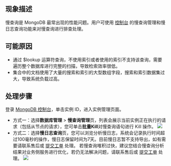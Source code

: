 
## 现象描述
慢查询是 MongoDB 最常出现的性能问题。用户可使用 [控制台](https://console.cloud.tencent.com/mongodb) 的慢查询管理和慢日志查询功能来对慢查询进行排查处理。

## 可能原因
- 通过 $lookup 运算符查询，不使用索引或者使用的索引不支持该查询，需要遍历整个数据库进行完整的扫描，导致检索效率很低。
- 集合中的文档使用了大量的搜索和索引的大型数组字段，搜索和索引数据集过大，导致系统负载过高。

## 处理步骤
登录 [MongoDB 控制台](https://console.cloud.tencent.com/mongodb)，单击实例 ID，进入实例管理页面。
- 方式一：选择**数据库管理** > **慢查询管理**页，列表会展示当前实例正在执行的请求（包括从节点的请求），您可单击**批量Kill**对慢查询语句进行 Kill 操作。
![](https://main.qcloudimg.com/raw/4f625f081a15dfb49ba4997a05bb1e04.png)
- 方式二：选择**慢日志查询**页，您可以浏览分析慢日志，系统会记录执行时间超过100毫秒的操作，慢日志保留时间为7天。目前慢日志暂不支持导出，如有需要请联系售后或 [提交工单](https://console.cloud.tencent.com/workorder/category) 处理。
若慢查询堆积过快，建议您结合慢查询分析结果对业务侧服务进行优化，若仍无法解决问题，请联系售后或 [提交工单](https://console.cloud.tencent.com/workorder/category) 处理。
![](https://main.qcloudimg.com/raw/68e7e9bb7166f667c5cf28a682a4246f.png)


